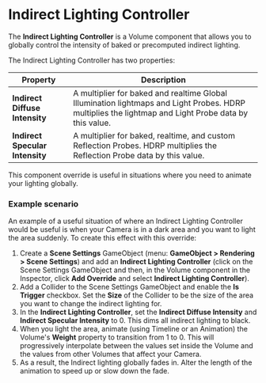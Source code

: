 # Indirect Lighting Controller

The **Indirect Lighting Controller** is a Volume component that allows you to globally control the intensity of baked or precomputed indirect lighting.

The Indirect Lighting Controller has two properties:

| Property                        | Description                                                  |
| ------------------------------- | ------------------------------------------------------------ |
| **Indirect Diffuse Intensity**  | A multiplier for baked and realtime Global Illumination lightmaps and Light Probes. HDRP multiplies the lightmap and Light Probe data by this value. |
| **Indirect Specular Intensity** | A multiplier for baked, realtime, and custom Reflection Probes. HDRP multiplies the Reflection Probe data by this value. |

This component override is useful in situations where you need to animate your lighting globally.

### Example scenario

An example of a useful situation of where an Indirect Lighting Controller would be useful is when your Camera is in a dark area and you want to light the area suddenly. To create this effect with this override:

1. Create a **Scene Settings** GameObject (menu: **GameObject > Rendering > Scene Settings**) and add an **Indirect Lighting Controller** (click on the Scene Settings GameObject and then, in the Volume component in the Inspector, click **Add Override** and select **Indirect Lighting Controller**). 
2. Add a Collider to the Scene Settings GameObject and enable the **Is Trigger** checkbox. Set the **Size** of the Collider to be the size of the area you want to change the indirect lighting for.
3. In the **Indirect Lighting Controller**, set the **Indirect Diffuse Intensity** and **Indirect Specular Intensity** to 0. This dims all indirect lighting to black.
4. When you light the area, animate (using Timeline or an Animation) the Volume's **Weight** property to transition from 1 to 0. This will progressively interpolate between the values set inside the Volume and the values from other Volumes that affect your Camera.
5. As a result, the Indirect lighting globally fades in. Alter the length of the animation to speed up or slow down the fade.